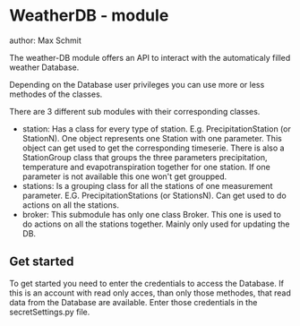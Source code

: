 WeatherDB - module
==================
author: Max Schmit

The weather-DB module offers an API to interact with the automaticaly filled weather Database.

Depending on the Database user privileges you can use more or less methodes of the classes.

There are 3 different sub modules with their corresponding classes.

- station:
Has a class for every type of station. E.g. PrecipitationStation (or StationN). 
One object represents one Station with one parameter. 
This object can get used to get the corresponding timeserie.
There is also a StationGroup class that groups the three parameters precipitation, temperature and evapotranspiration together for one station. If one parameter is not available this one won't get groupped.
- stations:
Is a grouping class for all the stations of one measurement parameter. E.G. PrecipitationStations (or StationsN).
Can get used to do actions on all the stations.
- broker:
This submodule has only one class Broker. This one is used to do actions on all the stations together. Mainly only used for updating the DB.

Get started
-----------
To get started you need to enter the credentials to access the Database. If this is an account with read only acces, than only those methodes, that read data from the Database are available.
Enter those credentials in the secretSettings.py file.